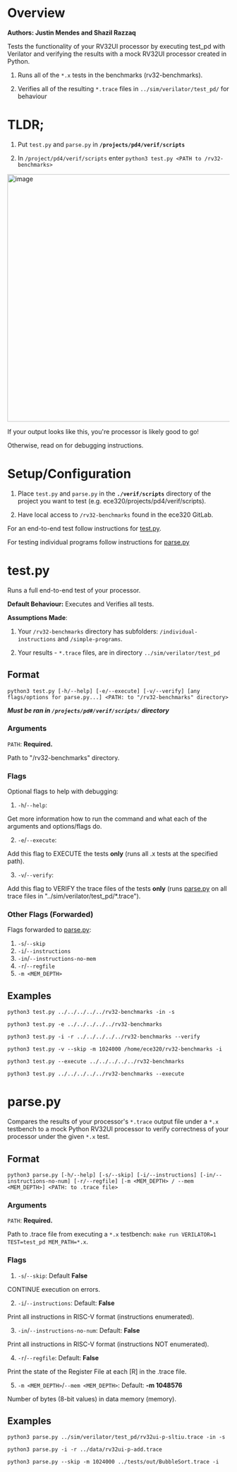 # Overview

**Authors: Justin Mendes and Shazil Razzaq**

Tests the functionality of your RV32UI processor by executing test_pd with Verilator and verifying the results with a mock RV32UI processor created in Python.

1. Runs all of the `*.x` tests in the benchmarks (rv32-benchmarks).

2. Verifies all of the resulting `*.trace` files in `../sim/verilator/test_pd/` for behaviour

# TLDR;

1. Put `test.py` and `parse.py` in **`/projects/pd4/verif/scripts`**

2. In `/project/pd4/verif/scripts` enter `python3 test.py <PATH to /rv32-benchmarks>`


<img width="560" alt="image" src="https://user-images.githubusercontent.com/50083088/196791253-b04d6503-5fe4-404c-a53e-4e4c0aa3e5cf.png">

If your output looks like this, you're processor is likely good to go!

Otherwise, read on for debugging instructions.


# Setup/Configuration

1. Place `test.py` and `parse.py` in the **`./verif/scripts`** directory of the project you want to test (e.g. ece320/projects/pd4/verif/scripts).

2. Have local access to `/rv32-benchmarks` found in the ece320 GitLab.

For an end-to-end test follow instructions for [test.py](#test.py).

For testing individual programs follow instructions for [parse.py](#parse.py)


# test.py

Runs a full end-to-end test of your processor.

**Default Behaviour:** Executes and Verifies all tests.

**Assumptions Made**: 
1. Your `/rv32-benchmarks` directory has subfolders: `/individual-instructions` and `/simple-programs`.

2. Your results - `*.trace` files, are in directory `../sim/verilator/test_pd`

## Format

`python3 test.py [-h/--help] [-e/--execute] [-v/--verify] [any flags/options for parse.py...] <PATH: to "/rv32-benchmarks" directory>`

***Must be ran in `/projects/pd#/verif/scripts/` directory***

### Arguments

`PATH`: **Required.** 

Path to "/rv32-benchmarks" directory.

### Flags

Optional flags to help with debugging:

1. `-h`/`--help`: 

Get more information how to run the command and what each of the arguments and options/flags do.


2. `-e`/`--execute`:

Add this flag to EXECUTE the tests **only** (runs all .x tests at the specified path).


3. `-v`/`--verify`: 

Add this flag to VERIFY the trace files of the tests **only** (runs [parse.py](#parse.py) on all trace files in \"../sim/verilator/test_pd/*.trace\").


### Other Flags (Forwarded)

Flags forwarded to [parse.py](##format-1):

1. `-s`/`--skip`
2. `-i`/`--instructions`
3. `-in`/`--instructions-no-mem`
4. `-r`/`--regfile`
5. `-m <MEM_DEPTH>`


## Examples

`python3 test.py ../../../../../rv32-benchmarks -in -s`

`python3 test.py -e ../../../../../rv32-benchmarks`

`python3 test.py -i -r ../../../../../rv32-benchmarks --verify`

`python3 test.py -v --skip -m 1024000 /home/ece320/rv32-benchmarks -i`

`python3 test.py --execute ../../../../../rv32-benchmarks`

`python3 test.py ../../../../../rv32-benchmarks --execute`



# parse.py

Compares the results of your processor's `*.trace` output file under a `*.x` testbench to a mock Python RV32UI processor to verify correctness of your processor under the given `*.x` test.

## Format

`python3 parse.py [-h/--help] [-s/--skip] [-i/--instructions] [-in/--instructions-no-num] [-r/--regfile] [-m <MEM_DEPTH> / --mem <MEM_DEPTH>] <PATH: to .trace file> `

### Arguments

`PATH`: **Required.** 

Path to .trace file from executing a `*.x` testbench: `make run VERILATOR=1 TEST=test_pd MEM_PATH=*.x`.

### Flags

1. `-s`/`--skip`: Default **False**

CONTINUE execution on errors.

2. `-i`/`--instructions`: Default: **False**

Print all instructions in RISC-V format (instructions enumerated).

3. `-in`/`--instructions-no-num`: Default: **False**

Print all instructions in RISC-V format (instructions NOT enumerated).

4. `-r`/`--regfile`: Default: **False**

Print the state of the Register File at each [R] in the .trace file.

5. `-m <MEM_DEPTH>`/`--mem <MEM_DEPTH>`: Default: **-m 1048576**

Number of bytes (8-bit values) in data memory (memory).


## Examples

`python3 parse.py ../sim/verilator/test_pd/rv32ui-p-sltiu.trace -in -s`

`python3 parse.py -i -r ../data/rv32ui-p-add.trace`

`python3 parse.py --skip -m 1024000 ../tests/out/BubbleSort.trace -i`
